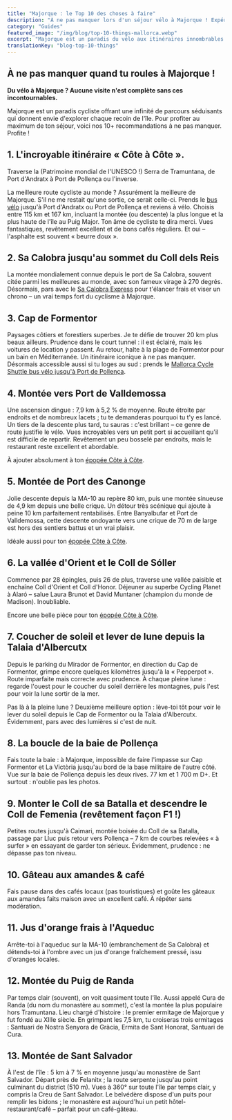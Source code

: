 ```yaml
---
title: "Majorque : le Top 10 des choses à faire"
description: "À ne pas manquer lors d'un séjour vélo à Majorque ! Expériences et itinéraires essentiels pour une aventure cycliste ultime."
category: "Guides"
featured_image: "/img/blog/top-10-things-mallorca.webp"
excerpt: "Majorque est un paradis du vélo aux itinéraires innombrables. De la célèbre Sa Calobra à l'époustouflante route Andratx-Pollença, découvrez les incontournables de votre trip à vélo."
translationKey: "blog-top-10-things"
---
```


## À ne pas manquer quand tu roules à Majorque !

**Du vélo à Majorque ? Aucune visite n'est complète sans ces incontournables.**

Majorque est un paradis cycliste offrant une infinité de parcours séduisants qui donnent envie d'explorer chaque recoin de l'île. Pour profiter au maximum de ton séjour, voici nos 10+ recommandations à ne pas manquer. Profite !

## 1. L'incroyable itinéraire « Côte à Côte ».

Traverse la (Patrimoine mondial de l'UNESCO !) Serra de Tramuntana, de Port d'Andratx à Port de Pollença ou l'inverse.

La meilleure route cycliste au monde ? Assurément la meilleure de Majorque. S'il ne me restait qu'une sortie, ce serait celle-ci. Prends le <a href="https://mallorcacycleshuttle.company.site/products/Scheduled-Bike-Buses-c15728235" target="_blank">bus vélo</a> jusqu'à Port d'Andratx ou Port de Pollença et reviens à vélo. Choisis entre 115 km et 167 km, incluant la montée (ou descente) la plus longue et la plus haute de l'île au Puig Major. Ton âme de cycliste te dira merci. Vues fantastiques, revêtement excellent et de bons cafés réguliers. Et oui – l'asphalte est souvent « beurre doux ».

## 2. Sa Calobra jusqu'au sommet du Coll dels Reis

La montée mondialement connue depuis le port de Sa Calobra, souvent citée parmi les meilleures au monde, avec son fameux virage à 270 degrés. Désormais, pars avec le <a href="https://mallorcacycleshuttle.company.site/products/Scheduled-Bike-Buses-c15728235" target="_blank">Sa Calobra Express</a> pour t'élancer frais et viser un chrono – un vrai temps fort du cyclisme à Majorque.

## 3. Cap de Formentor

Paysages côtiers et forestiers superbes. Je te défie de trouver 20 km plus beaux ailleurs. Prudence dans le court tunnel : il est éclairé, mais les voitures de location y passent. Au retour, halte à la plage de Formentor pour un bain en Méditerranée. Un itinéraire iconique à ne pas manquer. Désormais accessible aussi si tu loges au sud : prends le <a href="https://mallorcacycleshuttle.company.site/products/Scheduled-Bike-Buses-c15728235" target="_blank">Mallorca Cycle Shuttle bus vélo jusqu'à Port de Pollença</a>.

## 4. Montée vers Port de Valldemossa

Une ascension dingue : 7,9 km à 5,2 % de moyenne. Route étroite par endroits et de nombreux lacets ; tu te demanderas pourquoi tu t'y es lancé. Un tiers de la descente plus tard, tu sauras : c'est brillant – ce genre de route justifie le vélo. Vues incroyables vers un petit port si accueillant qu'il est difficile de repartir. Revêtement un peu bosselé par endroits, mais le restaurant reste excellent et abordable.

À ajouter absolument à ton <a href="/fr/navette-velo/andratx-pollenca-guide/">épopée Côte à Côte</a>.

## 5. Montée de Port des Canonge

Jolie descente depuis la MA-10 au repère 80 km, puis une montée sinueuse de 4,9 km depuis une belle crique. Un détour très scénique qui ajoute à peine 10 km parfaitement rentabilisés. Entre Banyalbufar et Port de Valldemossa, cette descente ondoyante vers une crique de 70 m de large est hors des sentiers battus et un vrai plaisir.

Idéale aussi pour ton <a href="/fr/navette-velo/andratx-pollenca-guide/">épopée Côte à Côte</a>.

## 6. La vallée d'Orient et le Coll de Sóller

Commence par 28 épingles, puis 26 de plus, traverse une vallée paisible et enchaîne Coll d'Orient et Coll d'Honor. Déjeuner au superbe Cycling Planet à Alaró – salue Laura Brunot et David Muntaner (champion du monde de Madison). Inoubliable.

Encore une belle pièce pour ton <a href="/fr/navette-velo/andratx-pollenca-guide/">épopée Côte à Côte</a>.

## 7. Coucher de soleil et lever de lune depuis la Talaia d'Albercutx

Depuis le parking du Mirador de Formentor, en direction du Cap de Formentor, grimpe encore quelques kilomètres jusqu'à la « Pepperpot ». Route imparfaite mais correcte avec prudence. À chaque pleine lune : regarde l'ouest pour le coucher du soleil derrière les montagnes, puis l'est pour voir la lune sortir de la mer.

Pas là à la pleine lune ? Deuxième meilleure option : lève-toi tôt pour voir le lever du soleil depuis le Cap de Formentor ou la Talaia d'Albercutx. Évidemment, pars avec des lumières si c'est de nuit.

## 8. La boucle de la baie de Pollença

Fais toute la baie : à Majorque, impossible de faire l'impasse sur Cap Formentor et La Victòria jusqu'au bord de la base militaire de l'autre côté. Vue sur la baie de Pollença depuis les deux rives. 77 km et 1 700 m D+. Et surtout : n'oublie pas les photos.

## 9. Monter le Coll de sa Batalla et descendre le Coll de Femenia (revêtement façon F1 !)

Petites routes jusqu'à Caimari, montée boisée du Coll de sa Batalla, passage par Lluc puis retour vers Pollença – 7 km de courbes relevées « à surfer » en essayant de garder ton sérieux. Évidemment, prudence : ne dépasse pas ton niveau.

## 10. Gâteau aux amandes & café

Fais pause dans des cafés locaux (pas touristiques) et goûte les gâteaux aux amandes faits maison avec un excellent café. À répéter sans modération.

## 11. Jus d'orange frais à l'Aqueduc

Arrête-toi à l'aqueduc sur la MA-10 (embranchement de Sa Calobra) et détends-toi à l'ombre avec un jus d'orange fraîchement pressé, issu d'oranges locales.

## 12. Montée du Puig de Randa

Par temps clair (souvent), on voit quasiment toute l'île. Aussi appelé Cura de Randa (du nom du monastère au sommet), c'est la montée la plus populaire hors Tramuntana. Lieu chargé d'histoire : le premier ermitage de Majorque y fut fondé au XIIIe siècle. En grimpant les 7,5 km, tu croiseras trois ermitages : Santuari de Nostra Senyora de Gràcia, Ermita de Sant Honorat, Santuari de Cura.

## 13. Montée de Sant Salvador

À l'est de l'île : 5 km à 7 % en moyenne jusqu'au monastère de Sant Salvador. Départ près de Felanitx ; la route serpente jusqu'au point culminant du district (510 m). Vues à 360° sur toute l'île par temps clair, y compris la Creu de Sant Salvador. Le belvédère dispose d'un puits pour remplir les bidons ; le monastère est aujourd'hui un petit hôtel-restaurant/café – parfait pour un café-gâteau.
